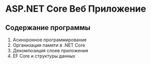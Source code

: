 # ASP.NET Core Веб Приложение

## Содержание программы

1. Асинхронное программирование
2. Организация памяти в .NET Core
3. Декомпозиция слоев приложения
4. EF Core и структуры данных